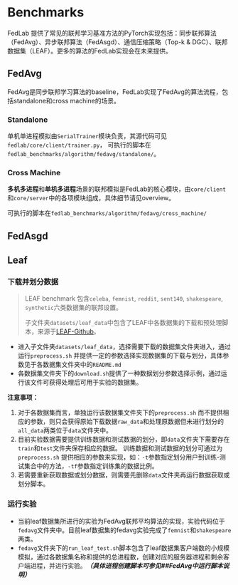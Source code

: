 # Benchmarks
FedLab 提供了常见的联邦学习基准方法的PyTorch实现包括：同步联邦算法（FedAvg）、异步联邦算法（FedAsgd）、通信压缩策略（Top-k & DGC）、联邦数据集（LEAF）。更多的算法的FedLab实现会在未来提供。

## FedAvg

FedAvg是同步联邦学习算法的baseline，FedLab实现了FedAvg的算法流程，包括standalone和cross machine的场景。

### Standalone

单机单进程模拟由`SerialTrainer`模块负责，其源代码可见`fedlab/core/client/trainer.py`，
可执行的脚本在`fedlab_benchmarks/algorithm/fedavg/standalone/`。

### Cross Machine
**多机多进程**和**单机多进程**场景的联邦模拟是FedLab的核心模块，由`core/client`和`core/server`中的各项模块组成，具体细节请见overview。

可执行的脚本在`fedlab_benchmarks/algorithm/fedavg/cross_machine/`

## FedAsgd

## Leaf
### 下载并划分数据

> LEAF benchmark 包含`celeba`, `femnist`, `reddit`, `sent140`, `shakespeare`, `synthetic`六类数据集的联邦设置。
>
> 子文件夹`datasets/leaf_data`中包含了LEAF中各数据集的下载和预处理脚本，来源于[LEAF-Github](https://github.com/TalwalkarLab/leaf)。

- 进入子文件夹`datasets/leaf_data`，选择需要下载的数据集文件夹进入，通过运行`preprocess.sh` 并提供一定的参数选择实现数据集的下载与划分，具体参数见于各数据集文件夹中的`README.md`
- 各数据集文件夹下的`download.sh`提供了一种数据划分参数选择示例，通过运行该文件可获得处理后可用于实验的数据集。

**注意事项：**

1. 对于各数据集而言，单独运行该数据集文件夹下的`preprocess.sh` 而不提供相应的参数，则只会获得原始下载数据`raw_data`和处理原数据但未进行划分的`all_data`两类位于`data`文件夹中。
2. 目前实验数据需要提供训练数据和测试数据的划分，即`data`文件夹下需要存在`train`和`test`文件夹保存相应的数据。
   训练数据和测试数据的划分可通过为`preprocess.sh` 提供相应的参数来实现，如：`-t`参数指定划分用户到训练-测试集合中的方法，`-tf`参数指定训练集的数据比例。
3. 若需要重新获取数据或划分数据，则需要先删除`data`文件夹再运行数据获取或划分脚本。

### 运行实验

- 当前leaf数据集所进行的实验为FedAvg联邦平均算法的实现，实验代码位于`fedavg`文件夹中。目前leaf数据集的fedavg实验完成了`femnist`和`shakespeare`两类。
- `fedavg`文件夹下的`run_leaf_test.sh`脚本包含了leaf数据集客户端数的小规模模拟，通过各数据集名称和提供的总进程数，创建对应的服务器进程和剩余客户端进程，并进行实验。***（具体进程创建脚本可参见##FedAvg中运行脚本说明）***